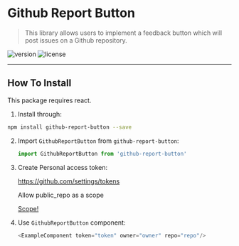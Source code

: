 # Github Report Button

> This library allows users to implement a feedback button which will post issues on a Github repository.

![version](https://img.shields.io/badge/version-1.0.0-blue.svg)
![license](https://img.shields.io/badge/license-MIT-blue.svg)

---

## How To Install

This package requires react.

1. Install through:
```bash
npm install github-report-button --save
```

2. Import `GithubReportButton` from `github-report-button`:

    ```javascript
    import GithubReportButton from 'github-report-button'
    ```
3. Create Personal access token:

    https://github.com/settings/tokens
    
    Allow public_repo as a scope
    
    [Scope!](http://google.com)
    
4. Use `GithubReportButton` component:

    ```javascript
    <ExampleComponent token="token" owner="owner" repo="repo"/>
    ```
